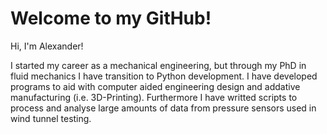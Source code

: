 # Welcome to my GitHub!

Hi, I'm Alexander!

I started my career as a mechanical engineering, but through my PhD in fluid mechanics I have transition to Python development. I have developed programs to aid with computer aided engineering design and addative manufacturing (i.e. 3D-Printing). Furthermore I have writted scripts to process and analyse large amounts of data from pressure sensors used in wind tunnel testing.
